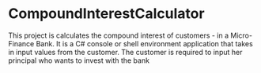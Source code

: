 # CompoundInterestCalculator
This project is calculates the compound interest of customers - in a Micro-Finance Bank. It is a  C# console or shell  environment application that takes in input values from the customer. The customer is required to input her principal who wants to invest with the bank 
